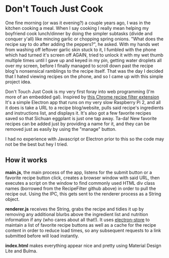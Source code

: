 # Don't Touch Just Cook
One fine morning (or was it evening?) a couple years ago, I was in the kitchen cooking a meal. When I say cooking I really mean helping my boyfriend cook lunch/dinner by doing the simpler subtasks (divide and conquer y'all) like mincing garlic or chopping spring onions. "What does the recipe say to do after adding the peppers?", he asked. With my hands wet from washing off leftover garlic skin stuck to it, I fumbled with the phone which had turned it's screen off AGAIN, tried to unlock it with my wet thumb multiple times until I gave up and keyed in my pin, getting water droplets all over my screen, before I finally managed to scroll down past the recipe blog's nonsensical ramblings to the recipe itself. That was the day I decided that I hated viewing recipes on the phone, and so I came up with this simple project idea.

Don't Touch Just Cook is my very first foray into web programming (I'm more of an embedded gal). Inspired by [this Chrome recipe filter extension](https://github.com/sean-public/RecipeFilter) It's a simple Electron app that runs on my very slow Raspberry Pi 2, and all it does is take a URL to a recipe blog/website, pulls said recipe's ingredients and instructions list, and displays it. It's also got a few favorite recipes saved so that Sichuan eggplant is just one tap away. Ta-da! New favorite recipes can be added just by providing a name for it, and they can be removed just as easily by using the "manage" button.

I had no experience with Javascript or Electron prior to this so the code may not be the best but hey I tried. 

## How it works
**main.js**, the main process of the app, listens for the submit button or a favorite recipe button click, creates a browser window with said URL, then executes a script on the window to find commonly used HTML div class names (borrowed from the RecipeFilter github above) in order to pull the recipe out. Using the IPC, this gets sent to the renderer process as a String object. 

**renderer.js** receives the String, grabs the recipe and tidies it up by removing any additional blurbs above the ingredient list and nutrition information if any (who cares about all that!). It uses [electron-store](https://github.com/sindresorhus/electron-store) to maintain a list of favorite recipe buttons as well as a cache for the recipe content in order to reduce load times, so any subsequent requests to a link submitted before will load instantly. 

**index.html** makes everything appear nice and pretty using Material Design Lite and Bulma.
